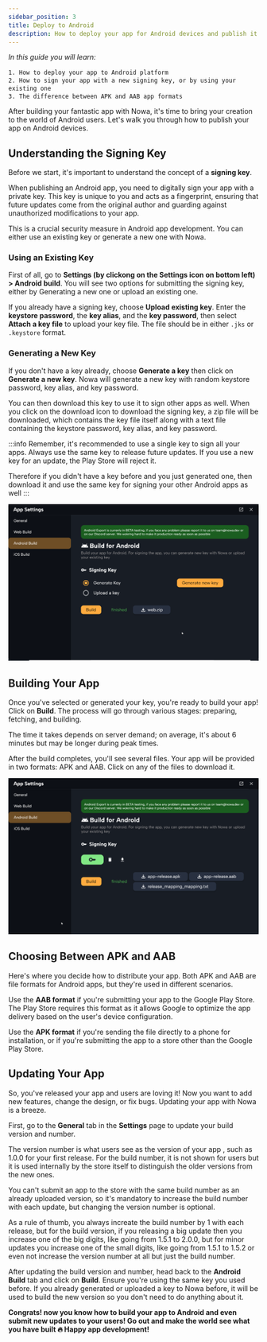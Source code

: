 ```yaml
---
sidebar_position: 3
title: Deploy to Android
description: How to deploy your app for Android devices and publish it in the Play store
---
```


*In this guide you will learn:*

```
1. How to deploy your app to Android platform
2. How to sign your app with a new signing key, or by using your existing one
3. The difference between APK and AAB app formats 
```

After building your fantastic app with Nowa, it's time to bring your creation to the world of Android users. Let's walk you through how to publish your app on Android devices.

## Understanding the Signing Key

Before we start, it's important to understand the concept of a **signing key**. 

When publishing an Android app, you need to digitally sign your app with a private key. This key is unique to you and acts as a fingerprint, ensuring that future updates come from the original author and guarding against unauthorized modifications to your app. 

This is a crucial security measure in Android app development. You can either use an existing key or generate a new one with Nowa.


### Using an Existing Key

First of all, go to **Settings (by clickong on the Settings icon on bottom left) > Android build**. You will see two options for submitting the signing key, either by Generating a new one or upload an existing one. 

If you already have a signing key, choose **Upload existing key**.  Enter the **keystore password**, the **key alias**, and the **key password**, then select **Attach a key file** to upload your key file. The file should be in either `.jks` or `.keystore` format.

### Generating a New Key

If you don't have a key already, choose **Generate a key** then click on **Generate a new key**. Nowa will generate a new key with random keystore password, key alias, and key password. 

You can then download this key to use it to sign other apps as well. When you click on the download icon to download the signing key, a zip file will be downloaded, which contains the key file itself along with a text file containing the keystore password, key alias, and key password.

:::info
Remember, it's recommended to use a single key to sign all your apps. Always use the same key to release future updates. If you use a new key for an update, the Play Store will reject it.

Therefore if you didn't have a key before and you just generated one, then download it and use the same key for signing your other Android apps as well
:::

![](./img/android-generate-key.png)


## Building Your App

Once you've selected or generated your key, you're ready to build your app! Click on **Build**. The process will go through various stages: preparing, fetching, and building.

The time it takes depends on server demand; on average, it's about 6 minutes but may be longer during peak times.

After the build completes, you'll see several files. Your app will be provided in two formats: APK and AAB. Click on any of the files to download it. 

![](./img/android-afterbuild.png)


## Choosing Between APK and AAB

Here's where you decide how to distribute your app. Both APK and AAB are file formats for Android apps, but they're used in different scenarios.

Use the **AAB format** if you're submitting your app to the Google Play Store. The Play Store requires this format as it allows Google to optimize the app delivery based on the user's device configuration.

Use the **APK format** if you're sending the file directly to a phone for installation, or if you're submitting the app to a store other than the Google Play Store.

## Updating Your App

So, you've released your app and users are loving it! Now you want to add new features, change the design, or fix bugs. Updating your app with Nowa is a breeze.

First, go to the **General** tab in the **Settings** page to update your build version and number. 

The version number is what users see as the version of your app , such as 1.0.0 for your first release. For the build number, it is not shown for users but it is used internally by the store itself to distinguish the older versions from the new ones.

You can't submit an app to the store with the same build number as an already uploaded version, so it's mandatory to increase the build number with each update, but changing the version number is optional. 

As a rule of thumb, you always increate the build number by 1 with each release, but for the build version, if you releasing a big update then you increase one of the big digits, like going from 1.5.1 to 2.0.0, but for minor updates you increase one of the small digits, like going from 1.5.1 to 1.5.2 or even not increase the version number at all but just the build number. 

After updating the build version and number, head back to the **Android Build** tab and click on **Build**. Ensure you're using the same key you used before. If you already generated or uploaded a key to Nowa before, it will be used to build the new version so you don't need to do anything about it.

**Congrats! now you know how to build your app to Android and even submit new updates to your users! Go out and make the world see what you have built 🔥 Happy app development!**


